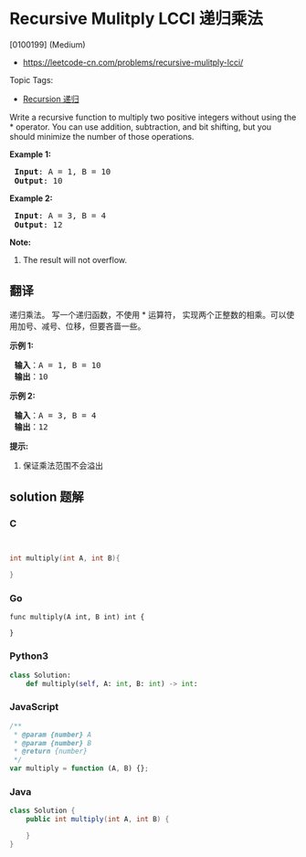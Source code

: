 # Recursive Mulitply LCCI 递归乘法

[0100199] (Medium)

- https://leetcode-cn.com/problems/recursive-mulitply-lcci/

Topic Tags:

- [Recursion 递归](https://leetcode-cn.com/tag/recursion/)

Write a recursive function to multiply two positive integers without using the \* operator. You can use addition, subtraction, and bit shifting, but you should minimize the number of those operations.

**Example 1:**

<pre><strong> Input</strong>: A = 1, B = 10
<strong> Output</strong>: 10
</pre>

**Example 2:**

<pre><strong> Input</strong>: A = 3, B = 4
<strong> Output</strong>: 12
</pre>

**Note:**

1.  The result will not overflow.

## 翻译

递归乘法。 写一个递归函数，不使用 \* 运算符， 实现两个正整数的相乘。可以使用加号、减号、位移，但要吝啬一些。

**示例 1:**

<pre><strong> 输入</strong>：A = 1, B = 10
<strong> 输出</strong>：10
</pre>

**示例 2:**

<pre><strong> 输入</strong>：A = 3, B = 4
<strong> 输出</strong>：12
</pre>

**提示:**

1.  保证乘法范围不会溢出

## solution 题解

### C

```c


int multiply(int A, int B){

}


```

### Go

```golang
func multiply(A int, B int) int {

}
```

### Python3

```python
class Solution:
    def multiply(self, A: int, B: int) -> int:
```

### JavaScript

```javascript
/**
 * @param {number} A
 * @param {number} B
 * @return {number}
 */
var multiply = function (A, B) {};
```

### Java

```java
class Solution {
    public int multiply(int A, int B) {

    }
}
```
